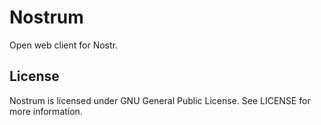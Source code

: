 # Nostrum
Open web client for Nostr.

## License
Nostrum is licensed under GNU General Public License. See LICENSE for more information.

